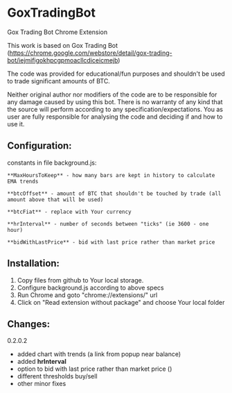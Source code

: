GoxTradingBot
=============

Gox Trading Bot Chrome Extension


This work is based on Gox Trading Bot (https://chrome.google.com/webstore/detail/gox-trading-bot/iejmifigokhpcgpmoacllcdiceicmejb)

The code was provided for educational/fun purposes and shouldn't be used to trade significant amounts of BTC.

Neither original author nor modifiers of the code are to be responsible for any damage caused by using this bot.
There is no warranty of any kind that the source will perform according to any specification/expectations. 
You as user are fully responsible for analysing the code and deciding if and how to use it.


Configuration:
---

constants in file background.js:

	**MaxHoursToKeep** - how many bars are kept in history to calculate EMA trends

	**btcOffset** - amount of BTC that shouldn't be touched by trade (all amount above that will be used)
 
	**btcFiat** - replace with Your currency
	
	**hrInterval** - number of seconds between "ticks" (ie 3600 - one hour)
	
	**bidWithLastPrice** - bid with last price rather than market price

	
Installation:
---

1. Copy files from github to Your local storage.
2. Configure background.js according to above specs
3. Run Chrome and goto "chrome://extensions/" url
4. Click on "Read extension without package" and choose Your local folder


Changes:
---

0.2.0.2 
- added chart with trends (a link from popup near balance)
- added **hrInterval**
- option to bid with last price rather than market price ()
- different thresholds buy/sell
- other minor fixes